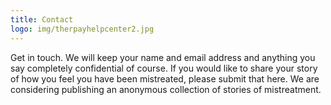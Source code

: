 ```yaml
---
title: Contact
logo: img/therpayhelpcenter2.jpg
---
```

Get in touch. We will keep your name and email address and anything you say completely confidential of course. If you would like to share your story of how you feel you have been mistreated, please submit that here. We are considering publishing an anonymous collection of stories of mistreatment.